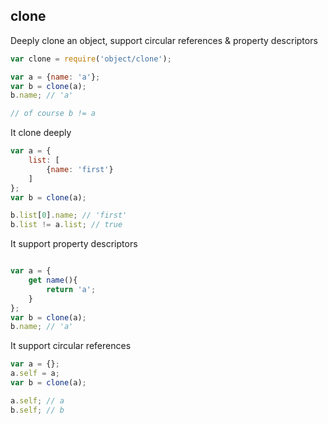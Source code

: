 ## clone

Deeply clone an object, support circular references & property descriptors

```javascript
var clone = require('object/clone');

var a = {name: 'a'};
var b = clone(a);
b.name; // 'a'

// of course b != a
```

It clone deeply

```javascript
var a = {
	list: [
		{name: 'first'}
	]
};
var b = clone(a);

b.list[0].name; // 'first'
b.list != a.list; // true
```

It support property descriptors

```javascript

var a = {
	get name(){
		return 'a';
	}
};
var b = clone(a);
b.name; // 'a'
```

It support circular references

```javascript
var a = {};
a.self = a;
var b = clone(a);

a.self; // a
b.self; // b
```